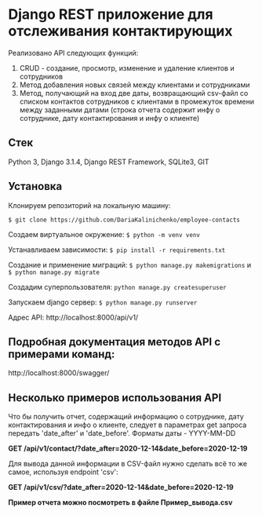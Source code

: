 # Django REST приложение для отслеживания контактирующих
 
Реализовано API следующих функций:
1) CRUD - создание, просмотр, изменение и удаление клиентов и сотрудников
2) Метод добавления новых связей между клиентами и сотрудниками
3) Метод, получающий на вход две даты, возвращающий csv-файл со списком
контактов сотрудников с клиентами в промежуток времени между заданными датами
(строка отчета содержит инфу о сотруднике, дату контактирования и инфу о клиенте)

## Стек
 
Python 3, Django 3.1.4, Django REST Framework, SQLite3, GIT


## Установка 
Клонируем репозиторий на локальную машину:

```$ git clone https://github.com/DariaKalinichenko/employee-contacts```

Создаем виртуальное окружение:  ```$ python -m venv venv```

Устанавливаем зависимости: ```$ pip install -r requirements.txt```

Создание и применение миграций: ```$ python manage.py makemigrations``` и ```$ python manage.py migrate```

Создадим суперпользователя: ```python manage.py createsuperuser```

Запускаем django сервер: ```$ python manage.py runserver```

Адрес API: http://localhost:8000/api/v1/

## Подробная документация методов API c примерами команд:

http://localhost:8000/swagger/

## Несколько примеров использования API
Что бы получить отчет, содержащий информацию о сотруднике, дату контактирования и инфо о клиенте, следует в параметрах 
get запроса передать 'date_after' и 'date_before'. Форматы даты - YYYY-MM-DD

**GET /api/v1/contact/?date_after=2020-12-14&date_before=2020-12-19**

Для вывода данной информации в CSV-файл нужно сделать всё то же самое, используя endpoint 'csv':

**GET /api/v1/csv/?date_after=2020-12-14&date_before=2020-12-19**


**Пример отчета можно посмотреть в файле Пример_вывода.csv**
